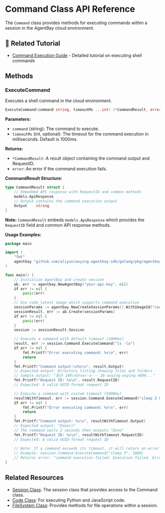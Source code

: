 # Command Class API Reference

The `Command` class provides methods for executing commands within a session in the AgentBay cloud environment.

## 📖 Related Tutorial

- [Command Execution Guide](../../../../../docs/guides/common-features/basics/command-execution.md) - Detailed tutorial on executing shell commands

## Methods

### ExecuteCommand

Executes a shell command in the cloud environment.

```go
ExecuteCommand(command string, timeoutMs ...int) (*CommandResult, error)
```

**Parameters:**
- `command` (string): The command to execute.
- `timeoutMs` (int, optional): The timeout for the command execution in milliseconds. Default is 1000ms.

**Returns:**
- `*CommandResult`: A result object containing the command output and RequestID.
- `error`: An error if the command execution fails.

**CommandResult Structure:**
```go
type CommandResult struct {
    // Embedded API response with RequestID and common methods
    models.ApiResponse
    // Output contains the command execution output
    Output    string
}
```

**Note:** `CommandResult` embeds `models.ApiResponse` which provides the `RequestID` field and common API response methods.

**Usage Examples:**

```go
package main

import (
    "fmt"
    agentbay "github.com/aliyun/wuying-agentbay-sdk/golang/pkg/agentbay"
)

func main() {
    // Initialize AgentBay and create session
    ab, err := agentbay.NewAgentBay("your-api-key", nil)
    if err != nil {
        panic(err)
    }
    // Use code_latest image which supports command execution
    sessionParams := agentbay.NewCreateSessionParams().WithImageId("code_latest")
    sessionResult, err := ab.Create(sessionParams)
    if err != nil {
        panic(err)
    }
    session := sessionResult.Session

    // Execute a command with default timeout (1000ms)
    result, err := session.Command.ExecuteCommand("ls -la")
    if err != nil {
        fmt.Printf("Error executing command: %v\n", err)
        return
    }
    fmt.Printf("Command output:\n%s\n", result.Output)
    // Expected output: Directory listing showing files and folders
    // Sample output: "总计 100\ndrwxr-x--- 16 wuying wuying 4096..."
    fmt.Printf("Request ID: %s\n", result.RequestID)
    // Expected: A valid UUID-format request ID

    // Execute a command with custom timeout (5000ms)
    resultWithTimeout, err := session.Command.ExecuteCommand("sleep 2 && echo 'Done'", 5000)
    if err != nil {
        fmt.Printf("Error executing command: %v\n", err)
        return
    }
    fmt.Printf("Command output: %s\n", resultWithTimeout.Output)
    // Expected output: "Done\n"
    // The command waits 2 seconds then outputs "Done"
    fmt.Printf("Request ID: %s\n", resultWithTimeout.RequestID)
    // Expected: A valid UUID-format request ID
    
    // Note: If a command exceeds its timeout, it will return an error
    // Example: session.Command.ExecuteCommand("sleep 3", 1000)
    // Returns error: "command execution failed: Execution failed. Error code:-1 Error message: [timeout]"
}
```

## Related Resources

- [Session Class](session.md): The session class that provides access to the Command class.
- [Code Class](../../codespace/code.md): For executing Python and JavaScript code.
- [FileSystem Class](filesystem.md): Provides methods for file operations within a session.